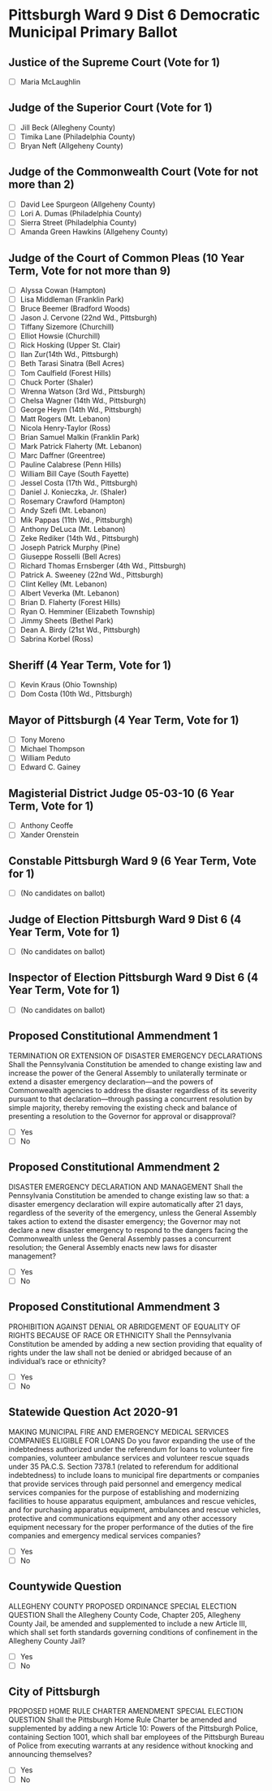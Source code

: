 # Pittsburgh Ward 9 Dist 6 Democratic Municipal Primary Ballot 

## Justice of the Supreme Court (Vote for 1)
- [ ] Maria McLaughlin

## Judge of the Superior Court (Vote for 1)
- [ ] Jill Beck (Allegheny County)
- [ ] Timika Lane (Philadelphia County)
- [ ] Bryan Neft (Allgeheny County)

## Judge of the Commonwealth Court (Vote for not more than 2)
- [ ] David Lee Spurgeon (Allgeheny County)
- [ ] Lori A. Dumas (Philadelphia County)
- [ ] Sierra Street (Philadelphia County)
- [ ] Amanda Green Hawkins (Allgeheny County)

## Judge of the Court of Common Pleas (10 Year Term, Vote for not more than 9)
- [ ] Alyssa Cowan (Hampton)
- [ ] Lisa Middleman (Franklin Park)
- [ ] Bruce Beemer (Bradford Woods)
- [ ] Jason J. Cervone (22nd Wd., Pittsburgh)
- [ ] Tiffany Sizemore (Churchill)
- [ ] Elliot Howsie (Churchill)
- [ ] Rick Hosking (Upper St. Clair)
- [ ] Ilan Zur(14th Wd., Pittsburgh)
- [ ] Beth Tarasi Sinatra (Bell Acres)
- [ ] Tom Caulfield (Forest Hills)
- [ ] Chuck Porter (Shaler)
- [ ] Wrenna Watson (3rd Wd., Pittsburgh)
- [ ] Chelsa Wagner (14th Wd., Pittsburgh)
- [ ] George Heym (14th Wd., Pittsburgh)
- [ ] Matt Rogers (Mt. Lebanon)
- [ ] Nicola Henry-Taylor (Ross)
- [ ] Brian Samuel Malkin (Franklin Park)
- [ ] Mark Patrick Flaherty (Mt. Lebanon)
- [ ] Marc Daffner (Greentree)
- [ ] Pauline Calabrese (Penn Hills)
- [ ] William Bill Caye (South Fayette)
- [ ] Jessel Costa (17th Wd., Pittsburgh)
- [ ] Daniel J. Konieczka, Jr. (Shaler)
- [ ] Rosemary Crawford (Hampton)
- [ ] Andy Szefi (Mt. Lebanon)
- [ ] Mik Pappas (11th Wd., Pittsburgh)
- [ ] Anthony DeLuca (Mt. Lebanon)
- [ ] Zeke Rediker (14th Wd., Pittsburgh)
- [ ] Joseph Patrick Murphy (Pine)
- [ ] Giuseppe Rosselli (Bell Acres)
- [ ] Richard Thomas Ernsberger (4th Wd., Pittsburgh)
- [ ] Patrick A. Sweeney (22nd Wd., Pittsburgh)
- [ ] Clint Kelley (Mt. Lebanon)
- [ ] Albert Veverka (Mt. Lebanon)
- [ ] Brian D. Flaherty (Forest Hills)
- [ ] Ryan O. Hemminer (Elizabeth Township)
- [ ] Jimmy Sheets (Bethel Park)
- [ ] Dean A. Birdy (21st Wd., Pittsburgh)
- [ ] Sabrina Korbel (Ross)

## Sheriff (4 Year Term, Vote for 1)
- [ ] Kevin Kraus (Ohio Township)
- [ ] Dom Costa (10th Wd., Pittsburgh)

## Mayor of Pittsburgh (4 Year Term, Vote for 1)
- [ ] Tony Moreno
- [ ] Michael Thompson
- [ ] William Peduto
- [ ] Edward C. Gainey

## Magisterial District Judge 05-03-10 (6 Year Term, Vote for 1)
- [ ] Anthony Ceoffe
- [ ] Xander Orenstein

## Constable Pittsburgh Ward 9 (6 Year Term, Vote for 1)
- [ ] (No candidates on ballot)

## Judge of Election Pittsburgh Ward 9 Dist 6 (4 Year Term, Vote for 1)
- [ ] (No candidates on ballot)

## Inspector of Election Pittsburgh Ward 9 Dist 6 (4 Year Term, Vote for 1)
- [ ] (No candidates on ballot)

## Proposed Constitutional Ammendment 1
TERMINATION OR EXTENSION OF DISASTER EMERGENCY DECLARATIONS
Shall the Pennsylvania Constitution be amended to change existing law and increase the power of the General Assembly to unilaterally terminate or extend a disaster emergency declaration—and the powers of Commonwealth agencies to address the disaster regardless of its severity pursuant to that declaration—through passing a concurrent resolution by simple majority, thereby removing the existing check and balance of presenting a resolution to the Governor for approval or disapproval?
- [ ] Yes
- [ ] No

## Proposed Constitutional Ammendment 2
DISASTER EMERGENCY DECLARATION AND MANAGEMENT
Shall the Pennsylvania Constitution be amended to change existing law so that: a disaster emergency declaration will expire automatically after 21 days, regardless of the severity of the emergency, unless the General Assembly takes action to extend the disaster emergency; the Governor may not declare a new disaster emergency to respond to the dangers facing the Commonwealth unless the General Assembly passes a concurrent resolution; the General Assembly enacts new laws for disaster management?
- [ ] Yes
- [ ] No

## Proposed Constitutional Ammendment 3
PROHIBITION AGAINST DENIAL OR ABRIDGEMENT OF EQUALITY OF RIGHTS BECAUSE OF RACE OR ETHNICITY
Shall the Pennsylvania Constitution be amended by adding a new section providing that equality of rights under the law shall not be denied or abridged because of an individual’s race or ethnicity?
- [ ] Yes
- [ ] No

## Statewide Question Act 2020-91
MAKING MUNICIPAL FIRE AND EMERGENCY MEDICAL SERVICES COMPANIES ELIGIBLE FOR LOANS
Do you favor expanding the use of the indebtedness authorized under the referendum for loans to volunteer fire companies, volunteer ambulance services and volunteer rescue squads under 35 PA.C.S. Section 7378.1 (related to referendum for additional indebtedness) to include loans to municipal fire departments or companies that provide services through paid personnel and emergency medical services companies for the purpose of establishing and modernizing facilities to house apparatus equipment, ambulances and rescue vehicles, and for purchasing apparatus equipment, ambulances and rescue vehicles, protective and communications equipment and any other accessory equipment necessary for the proper performance of the duties of the fire companies and emergency medical services companies? 
- [ ] Yes
- [ ] No
  
## Countywide Question
ALLEGHENY COUNTY PROPOSED ORDINANCE
SPECIAL ELECTION QUESTION
Shall the Allegheny County Code, Chapter 205, Allegheny County Jail, be amended and
supplemented to include a new Article III, which shall set forth standards governing
conditions of confinement in the Allegheny County Jail?
- [ ] Yes
- [ ] No

## City of Pittsburgh
PROPOSED HOME RULE CHARTER AMENDMENT
SPECIAL ELECTION QUESTION
Shall the Pittsburgh Home Rule Charter be amended and supplemented by adding a new Article 10: Powers of the Pittsburgh Police, containing Section 1001, which shall bar employees of the Pittsburgh Bureau of Police from executing warrants at any residence without knocking and announcing themselves? 
- [ ] Yes
- [ ] No